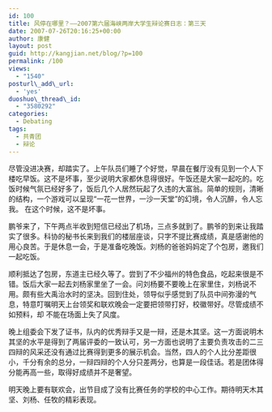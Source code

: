 ```yaml
---
id: 100
title: 风停在哪里？——2007第六届海峡两岸大学生辩论赛日志：第三天
date: 2007-07-26T20:16:25+00:00
author: 康健
layout: post
guid: http://kangjian.net/blog/?p=100
permalink: /100
views:
  - "1540"
posturl\_add\_url:
  - 'yes'
duoshuo\_thread\_id:
  - "3580292"
categories:
  - Debating
tags:
  - 共青团
  - 辩论
---
```

尽管没进决赛，却踏实了。上午队员们睡了个好觉，早晨在餐厅没有见到一个人下楼吃早饭。这不是坏事，至少说明大家都休息得很好。午饭还是大家一起吃的。吃饭时候气氛已经好多了，饭后几个人居然玩起了久违的大富翁。简单的规则，清晰的结构，一个游戏可以呈现“一花一世界，一沙一天堂”的幻境，令人沉醉，令人忘我。 在这个时候，这不是坏事。

鹏爷来了，下午两点半收到短信已经出了机场，三点多就到了。鹏爷的到来让我踏实了很多。科协的秘书长来到我们的楼层座谈，只字不提比赛成绩，真是感谢他的用心良苦。于是休息一会，于是准备吃晚饭。刘杨的爸爸妈妈定了个包房，邀我们一起吃饭。

顺利抵达了包房，东道主已经久等了。尝到了不少福州的特色食品，吃起来很是不错。饭后大家一起去刘杨家里坐了一会。问刘杨要不要晚上在家里住，刘杨说不用。颇有些大禹治水时的坚决。回到住处，领导似乎感觉到了队员中间弥漫的气息，特意叮嘱明天上台领奖和联欢晚会一定要把领带打好，校徽带好。尽管成绩不如预料，却 不能在场面上失了风度。

晚上组委会下发了证书，队内的优秀辩手又是一辩，还是木其坚。这一方面说明木其坚的水平是得到了两届评委的一致认可，另一方面也说明了主要负责攻击的二三四辩的风采还没有通过比赛得到更多的展示机会。当然，四人的个人比分差距很小，千分有余的总分，一辩四辩的个人分只差两分，也算是一段佳话。若是团体得分能再高一些，取得好成绩并不是奢望。

明天晚上要有联欢会，出节目成了没有比赛任务的学校的中心工作。期待明天木其坚、刘杨、任牧的精彩表现。